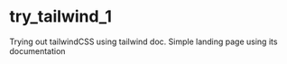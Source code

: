 # try_tailwind_1
Trying out tailwindCSS using tailwind doc. Simple landing page using its documentation
